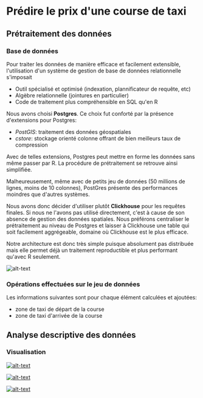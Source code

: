 # Prédire le prix d'une course de taxi
## Prétraitement des données
### Base de données

Pour traiter les données de manière efficace et facilement extensible, l'utilisation d'un système
de gestion de base de données relationnelle s'imposait

- Outil spécialisé et optimisé (indexation, plannificateur de requête, etc)
- Algèbre relationnelle (jointures en particulier)
- Code de traitement plus compréhensible en SQL qu'en R

Nous avons choisi **Postgres**. Ce choix fut conforté par la présence d'extensions pour Postgres:

- *PostGIS*: traitement des données géospatiales
- *cstore*: stockage orienté colonne offrant de bien meilleurs taux de compression

Avec de telles extensions, Postgres peut mettre en forme les données sans même passer par R. La 
procédure de prétraitement se retrouve ainsi simplifiée.

Malheureusement, même avec de petits jeu de données (50 millions de lignes, moins de 10 colonnes),
PostGres présente des performances moindres que d'autres systèmes. 

Nous avons donc décider d'utiliser plutôt **Clickhouse** pour les requêtes finales. 
Si nous ne l'avons pas utilisé directement, c'est à cause de son absence de gestion des données spatiales.
Nous préférons centraliser le prétraitement au niveau de Postgres et  laisser à Clickhouse une table 
qui soit facilement aggrégeable, domaine où Clickhouse est le plus efficace. 

Notre architecture est donc très simple puisque absolument pas distribuée mais elle permet déjà un 
traitement reproductible et plus performant qu'avec R seulement.

![alt-text](img/pipeline.svg)

### Opérations effectuées sur le jeu de données

Les informations suivantes sont pour chaque élément calculées et ajoutées:

- zone de taxi de départ de la course 
- zone de taxi d'arrivée de la course

##  Analyse descriptive des données
### Visualisation


[![alt-text](img/cartography-i.png)](map/leaflet-i.html)

[![alt-text](img/cartography-o.png)](map/leaflet-o.html)

[![alt-text](/img/avg_week.png)](/grafana/dashboard-solo/snapshot/t3TfiaFK4KBy0oUUrAcTp2FJ5C5us2Ir?orgId=1&panelId=4) 


